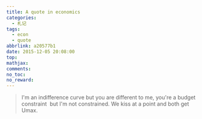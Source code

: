 ```yaml
---
title: A quote in economics
categories:
  - 札记
tags:
  - econ
  - quote
abbrlink: a20577b1
date: 2015-12-05 20:08:00
top:
mathjax:
comments:
no_toc:
no_reward:
---
```

>I'm an indifference curve but you are different to me, you're a budget constraint  but I'm not constrained. We kiss at a point and both get Umax.